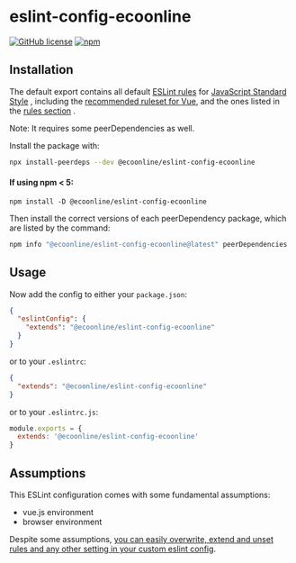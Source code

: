 # eslint-config-ecoonline

[![GitHub license](https://img.shields.io/github/license/ecoonline/eslint-config-ecoonline)](https://github.com/ecoonline/eslint-config-ecoonline/blob/master/LICENSE.md)
[![npm](https://img.shields.io/npm/v/@ecoonline/eslint-config-ecoonline)](https://www.npmjs.com/package/@ecoonline/eslint-config-ecoonline)

## Installation

The default export contains all default [ESLint rules](https://github.com/standard/eslint-config-standard) for [JavaScript Standard Style](http://standardjs.com/) , including
the [recommended ruleset for Vue](https://eslint.vuejs.org/), and the ones listed in the [rules section](https://github.com/dsb-norge/eslint-config-dsb-vue/blob/master/index.js) .

Note: It requires some peerDependencies as well.

Install the package with:

```sh
npx install-peerdeps --dev @ecoonline/eslint-config-ecoonline
```

#### If using npm < 5:

```
npm install -D @ecoonline/eslint-config-ecoonline
``` 
 
Then install the correct versions of each peerDependency package, which are
listed by the command:

```sh
npm info "@ecoonline/eslint-config-ecoonline@latest" peerDependencies
```

## Usage

Now add the config to either your `package.json`:

```json
{
  "eslintConfig": {
    "extends": "@ecoonline/eslint-config-ecoonline"
  }
}
```

or to your `.eslintrc`:

```json
{
  "extends": "@ecoonline/eslint-config-ecoonline"
}
```

or to your `.eslintrc.js`:

```js
module.exports = {
  extends: '@ecoonline/eslint-config-ecoonline'
}
```

## Assumptions

This ESLint configuration comes with some fundamental assumptions:

- vue.js environment
- browser environment

Despite some assumptions, [you can easily overwrite, extend and unset
rules and any other setting in your custom eslint config](https://eslint.org/docs/user-guide/configuring).

